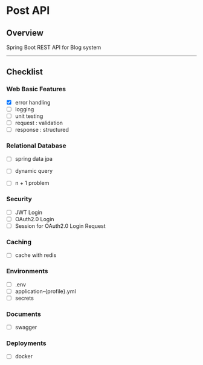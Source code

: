 # Post API

## Overview
Spring Boot REST API for Blog system

---

## Checklist

### Web Basic Features
- [x] error handling
- [ ] logging
- [ ] unit testing
- [ ] request : validation
- [ ] response : structured

### Relational Database
- [ ] spring data jpa
- [ ] dynamic query
- [ ] n + 1 problem


### Security
- [ ] JWT Login
- [ ] OAuth2.0 Login
- [ ] Session for OAuth2.0 Login Request

### Caching
- [ ] cache with redis

### Environments
- [ ] .env
- [ ] application-{profile}.yml
- [ ] secrets

### Documents
- [ ] swagger

### Deployments
- [ ] docker
